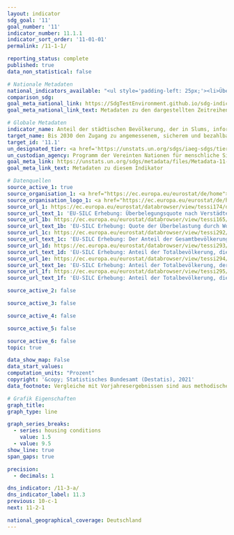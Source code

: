 ```yaml
---
layout: indicator    
sdg_goal: '11'    
goal_number: '11'    
indicator_number: 11.1.1    
indicator_sort_order: '11-01-01'    
permalink: /11-1-1/    

reporting_status: complete    
published: true    
data_non_statistical: false    

# Nationale Metadaten    
national_indicators_available: "<ul style='padding-left: 25px;'><li>Überbelegungsquote</li> <li> Quote der Überbelastung durch Wohnkosten</li> <li> Bevölkerung, die in einer Wohnung mit undichtem Dach, Feuchtigkeit in den Wänden, in den Böden, im Fundament oder Fäulnis in den Fensterrahmen oder im Boden lebt</li> <li> Bevölkerung, die weder ein Bad, noch eine Dusche in ihrer Wohnung hat</li> <li> Bevölkerung, der kein WC für den alleinigen Gebrauch ihres Haushalts hat</li> <li> Bevölkerung, die ihre Unterkunft als zu dunkel betrachtet</li></ul>"    
comparison_sdg:     
goal_meta_national_link: https://SdgTestEnvironment.github.io/sdg-indicators/public/MetaDe/11.1.1.pdf    
goal_meta_national_link_text: Metadaten zu den dargestellten Zeitreihen    

# Globale Metadaten    
indicator_name: Anteil der städtischen Bevölkerung, der in Slums, informellen Siedlungen oder unzureichendem Wohnraum lebt    
target_name: Bis 2030 den Zugang zu angemessenem, sicherem und bezahlbarem Wohnraum und zur Grundversorgung für alle sicherstellen und Slums sanieren    
target_id: '11.1'    
un_designated_tier: <a href='https://unstats.un.org/sdgs/iaeg-sdgs/tier-classification/' title='Klicken Sie hier um weitere Informationen zur UN-Tier-Klassifikation zu erhalten.'  target='_blank'>Tier I</a>    
un_custodian_agency: Programm der Vereinten Nationen für menschliche Siedlungen (UN-Habitat)    
goal_meta_link: https://unstats.un.org/sdgs/metadata/files/Metadata-11-01-01.pdf    
goal_meta_link_text: Metadaten zu diesem Indikator        

# Datenquellen
source_active_1: true
source_organisation_1: <a href="https://ec.europa.eu/eurostat/de/home"> Statisches Amt der Europäischen Union (Eurostat) </a>
source_organisation_logo_1: <a href="https://ec.europa.eu/eurostat/de/home"><img src="https://g205sdgs.github.io/sdg-indicators/public/OrgImgDe/eurostat.png" alt="Logo eurostat" style="height:60px; width:148px"/></a>
source_url_1: https://ec.europa.eu/eurostat/databrowser/view/tessi174/default/table?lang=de
source_url_text_1: 'EU-SILC Erhebung: Überbelegungsquote nach Verstädterungsgrad - Eurostat-Tabelle [TESSI174]'
source_url_1b: https://ec.europa.eu/eurostat/databrowser/view/tessi165/default/table?lang=de
source_url_text_1b: 'EU-SILC Erhebung: Quote der Überbelastung durch Wohnkosten nach Verstädterungsgrad - Eurostat-Tabelle [TESSI165]'
source_url_1c: https://ec.europa.eu/eurostat/databrowser/view/tessi292/default/table?lang=de
source_url_text_1c: 'EU-SILC Erhebung: Der Anteil der Gesamtbevölkerung, die in einer Wohnung mit undichtem Dach, Feuchtigkeit in den Wänden, in den Böden, im Fundament oder Fäulnis in den Fensterrahmen oder im Boden lebt - Eurostat-Tabelle [TESSI292]'
source_url_1d: https://ec.europa.eu/eurostat/databrowser/view/tessi293/default/table?lang=de
source_url_text_1d: 'EU-SILC Erhebung: Anteil der Totalbevölkerung, die weder ein Bad, noch eine Dusche in ihrer Wohnung hat - Eurostat-Tabelle [TESSI293]'
source_url_1e: https://ec.europa.eu/eurostat/databrowser/view/tessi294/default/table?lang=de
source_url_text_1e: 'EU-SILC Erhebung: Anteil der Totalbevölkerung, der kein WC für den alleinigen Gebrauch seines Haushalts hat - Eurostat-Tabelle [TESSI294]'
source_url_1f: https://ec.europa.eu/eurostat/databrowser/view/tessi295/default/table?lang=de
source_url_text_1f: 'EU-SILC Erhebung: Anteil der Totalbevölkerung, die ihrer Unterkunft als zu dunkel betrachtet - Eurostat-Tabelle [TESSI295]'

source_active_2: false

source_active_3: false

source_active_4: false

source_active_5: false

source_active_6: false
topic: true

data_show_map: False    
data_start_values:     
computation_units: "Prozent"    
copyright: '&copy; Statistisches Bundesamt (Destatis), 2021'    
data_footnote: Vergleiche mit Vorjahresergebnissen sind aus methodischen Gründen nicht möglich, da die EU-SILC-Erhebung 2020 neu in den Mikrozensus integriert wurde.    

# Grafik Eigenschaften    
graph_title:     
graph_type: line    

graph_series_breaks:
  - series: housing conditions
    value: 1.5
  - value: 9.5
show_line: true
span_gaps: true

precision:
  - decimals: 1    

dns_indicator: /11-3-a/
dns_indicator_label: 11.3
previous: 10-c-1    
next: 11-2-1    

national_geographical_coverage: Deutschland    
---
```


<span></span>
